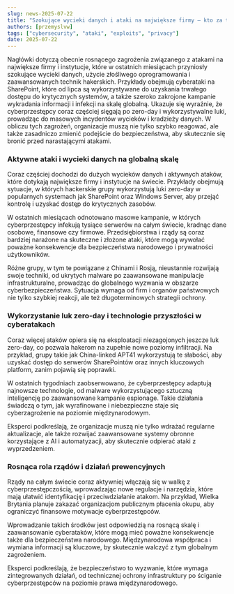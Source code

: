 ```yaml
---
slug: news-2025-07-22
title: "Szokujące wycieki danych i ataki na największe firmy – kto za tym stoi?"
authors: [przemyslvw]
tags: ["cybersecurity", "ataki", "exploits", "privacy"]
date: 2025-07-22
---
```


Nagłówki dotyczą obecnie rosnącego zagrożenia związanego z atakami na największe firmy i instytucje, które w ostatnich miesiącach przyniosły szokujące wycieki danych, użycie złośliwego oprogramowania i zaawansowanych technik hakerskich. Przykłady obejmują cyberataki na SharePoint, które od lipca są wykorzystywane do uzyskania trwałego dostępu do krytycznych systemów, a także szeroko zakrojone kampanie wykradania informacji i infekcji na skalę globalną. Ukazuje się wyraźnie, że cyberprzestępcy coraz częściej sięgają po zero-day i wykorzystywalne luki, prowadząc do masowych incydentów wycieków i kradzieży danych. W obliczu tych zagrożeń, organizacje muszą nie tylko szybko reagować, ale także zasadniczo zmienić podejście do bezpieczeństwa, aby skutecznie się bronić przed narastającymi atakami.
<!-- truncate -->
### Aktywne ataki i wycieki danych na globalną skalę

Coraz częściej dochodzi do dużych wycieków danych i aktywnych ataków, które dotykają największe firmy i instytucje na świecie. Przykłady obejmują sytuacje, w których hackerskie grupy wykorzystują luki zero-day w popularnych systemach jak SharePoint oraz Windows Server, aby przejąć kontrolę i uzyskać dostęp do krytycznych zasobów.

W ostatnich miesiącach odnotowano masowe kampanie, w których cyberprzestępcy infekują tysiące serwerów na całym świecie, kradnąc dane osobowe, finansowe czy firmowe. Przedsiębiorstwa i rządy są coraz bardziej narażone na skuteczne i złożone ataki, które mogą wywołać poważne konsekwencje dla bezpieczeństwa narodowego i prywatności użytkowników.

Różne grupy, w tym te powiązane z Chinami i Rosją, nieustannie rozwijają swoje techniki, od ukrytych malware po zaawansowane manipulacje infrastrukturalne, prowadząc do globalnego wyzwania w obszarze cyberbezpieczeństwa. Sytuacja wymaga od firm i organów państwowych nie tylko szybkiej reakcji, ale też długoterminowych strategii ochrony.


### Wykorzystanie luk zero-day i technologie przyszłości w cyberatakach

Coraz więcej ataków opiera się na eksploatacji niezagojonych jeszcze luk zero-day, co pozwala hakerom na zupełnie nowe poziomy infiltracji. Na przykład, grupy takie jak China-linked APT41 wykorzystują te słabości, aby uzyskać dostęp do serwerów SharePointów oraz innych kluczowych platform, zanim pojawią się poprawki.

W ostatnich tygodniach zaobserwowano, że cyberprzestępcy adaptują najnowsze technologie, od malware wykorzystującego sztuczną inteligencję po zaawansowane kampanie espionage. Takie działania świadczą o tym, jak wyrafinowane i niebezpieczne staje się cyberzagrożenie na poziomie międzynarodowym.

Eksperci podkreślają, że organizacje muszą nie tylko wdrażać regularne aktualizacje, ale także rozwijać zaawansowane systemy obronne korzystające z AI i automatyzacji, aby skutecznie odpierać ataki z wyprzedzeniem.


### Rosnąca rola rządów i działań prewencyjnych

Rządy na całym świecie coraz aktywniej włączają się w walkę z cyberprzestępczością, wprowadzając nowe regulacje i narzędzia, które mają ułatwić identyfikację i przeciwdziałanie atakom. Na przykład, Wielka Brytania planuje zakazać organizacjom publicznym płacenia okupu, aby ograniczyć finansowe motywacje cyberprzestępców.

Wprowadzanie takich środków jest odpowiedzią na rosnącą skalę i zaawansowanie cyberataków, które mogą mieć poważne konsekwencje także dla bezpieczeństwa narodowego. Międzynarodowa współpraca i wymiana informacji są kluczowe, by skutecznie walczyć z tym globalnym zagrożeniem.

Eksperci podkreślają, że bezpieczeństwo to wyzwanie, które wymaga zintegrowanych działań, od technicznej ochrony infrastruktury po ściganie cyberprzestępców na poziomie prawa międzynarodowego.


